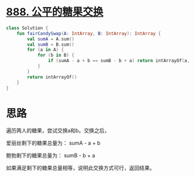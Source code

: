 # [888. 公平的糖果交换](https://leetcode-cn.com/problems/fair-candy-swap/)

```kotlin
class Solution {
    fun fairCandySwap(A: IntArray, B: IntArray): IntArray {
        val sumA = A.sum()
        val sumB = B.sum()
        for (a in A) {
            for (b in B) {
                if (sumA - a + b == sumB - b + a) return intArrayOf(a, b)
            }
        }
        return intArrayOf()
    }
}
```

# 思路

遍历两人的糖果，尝试交换a和b。交换之后，

爱丽丝剩下的糖果总量为： sumA - a + b

鲍勃剩下的糖果总量为： sumB - b + a

如果满足剩下的糖果总量相等，说明此交换方式可行，返回结果。